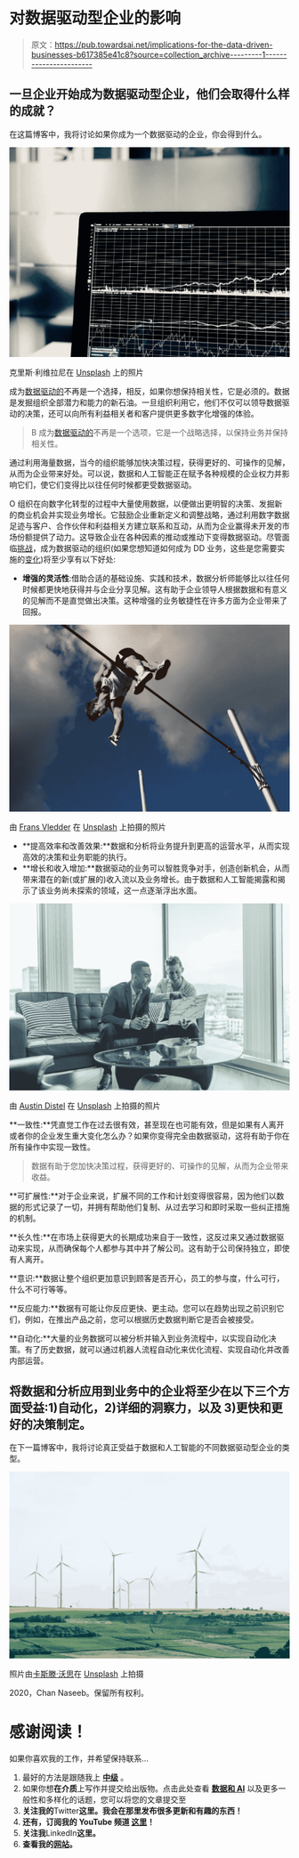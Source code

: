 # 对数据驱动型企业的影响

> 原文：<https://pub.towardsai.net/implications-for-the-data-driven-businesses-b617385e41c8?source=collection_archive---------1----------------------->

## 一旦企业开始成为数据驱动型企业，他们会取得什么样的成就？

在这篇博客中，我将讨论如果你成为一个数据驱动的企业，你会得到什么。

![](img/78d8e7842d0090bd66985ba6d4a38b79.png)

克里斯·利维拉尼在 [Unsplash](https://unsplash.com?utm_source=medium&utm_medium=referral) 上的照片

成为[数据驱动的](https://medium.com/data-and-ai/becoming-a-data-driven-organisation-8e7e46b56daa?source=friends_link&sk=dd1eb767ff4658d56b3c4b2594897126)不再是一个选择，相反，如果你想保持相关性，它是必须的。数据是发掘组织全部潜力和能力的新石油。一旦组织利用它，他们不仅可以领导数据驱动的决策，还可以向所有利益相关者和客户提供更多数字化增强的体验。

> B 成为[数据驱动的](https://medium.com/data-and-ai/becoming-a-data-driven-organisation-8e7e46b56daa?source=friends_link&sk=dd1eb767ff4658d56b3c4b2594897126)不再是一个选项，它是一个战略选择，以保持业务并保持相关性。

通过利用海量数据，当今的组织能够加快决策过程，获得更好的、可操作的见解，从而为企业带来好处。可以说，数据和人工智能正在赋予各种规模的企业权力并影响它们，使它们变得比以往任何时候都更受数据驱动。

O 组织在向数字化转型的过程中大量使用数据，以便做出更明智的决策、发掘新的商业机会并实现业务增长。它鼓励企业重新定义和调整战略，通过利用数字数据足迹与客户、合作伙伴和利益相关方建立联系和互动，从而为企业赢得未开发的市场份额提供了动力。这导致企业在各种因素的推动或推动下变得数据驱动。尽管面临[挑战](https://medium.com/analytics-vidhya/becoming-a-data-driven-organisation-part-2-4bdf96a2a604?source=friends_link&sk=dc5989e8a83d2f904c29e0c8bc854ef8)，成为数据驱动的组织(如果您想知道如何成为 DD 业务，这些是您需要实施的[变化](https://medium.com/illumination/becoming-a-data-driven-organisation-what-changes-do-you-need-to-implement-adf1928bc9b4?source=friends_link&sk=ba360a924dff76f15efddae23e6ef4f4))将至少享有以下好处:

*   **增强的灵活性**:借助合适的基础设施、实践和技术，数据分析师能够比以往任何时候都更快地获得并与企业分享见解。这有助于企业领导人根据数据和有意义的见解而不是直觉做出决策。这种增强的业务敏捷性在许多方面为企业带来了回报。

![](img/7441163182e00ec83e299fd6911f583a.png)

由 [Frans Vledder](https://unsplash.com/@fransvledder?utm_source=medium&utm_medium=referral) 在 [Unsplash](https://unsplash.com?utm_source=medium&utm_medium=referral) 上拍摄的照片

*   **提高效率和改善效果:**数据和分析将业务提升到更高的运营水平，从而实现高效的决策和业务职能的执行。
*   **增长和收入增加:**数据驱动的业务可以智胜竞争对手，创造创新机会，从而带来潜在的新(或扩展的)收入流以及业务增长。由于数据和人工智能揭露和揭示了该业务尚未探索的领域，这一点逐渐浮出水面。

![](img/ce7f326ba6d6edc2218d61281f028ad3.png)

由 [Austin Distel](https://unsplash.com/@austindistel?utm_source=medium&utm_medium=referral) 在 [Unsplash](https://unsplash.com?utm_source=medium&utm_medium=referral) 上拍摄的照片

**一致性:**凭直觉工作在过去很有效，甚至现在也可能有效，但是如果有人离开或者你的企业发生重大变化怎么办？如果你变得完全由数据驱动，这将有助于你在所有操作中实现一致性。

> 数据有助于您加快决策过程，获得更好的、可操作的见解，从而为企业带来收益。

**可扩展性:**对于企业来说，扩展不同的工作和计划变得很容易，因为他们以数据的形式记录了一切，并拥有帮助他们复制、从过去学习和即时采取一些纠正措施的机制。

**长久性:**在市场上获得更大的长期成功来自于一致性，这反过来又通过数据驱动来实现，从而确保每个人都参与其中并了解公司。这有助于公司保持独立，即使有人离开。

**意识:**数据让整个组织更加意识到顾客是否开心，员工的参与度，什么可行，什么不可行等等。

**反应能力:**数据有可能让你反应更快、更主动。您可以在趋势出现之前识别它们，例如，在推出产品之前，您可以根据历史数据判断它是否会被接受。

**自动化:**大量的业务数据可以被分析并输入到业务流程中，以实现自动化决策。有了历史数据，就可以通过机器人流程自动化来优化流程、实现自动化并改善内部运营。

## 将数据和分析应用到业务中的企业将至少在以下三个方面受益:1)自动化，2)详细的洞察力，以及 3)更快和更好的决策制定。

在下一篇博客中，我将讨论真正受益于数据和人工智能的不同数据驱动型企业的类型。

![](img/db881500f65cbf871f2f8911ff02cf02.png)

照片由[卡斯滕·沃思](https://unsplash.com/@karsten_wuerth?utm_source=medium&utm_medium=referral)在 [Unsplash](https://unsplash.com?utm_source=medium&utm_medium=referral) 上拍摄

2020，Chan Naseeb。保留所有权利。

# 感谢阅读！

如果你喜欢我的工作，并希望保持联系…

1.  最好的方法是跟随我上 [**中级**](https://medium.com/@channaseeb) 。
2.  如果你想**在介质**上写作并提交给出版物。点击此处查看 [**数据和 AI**](https://medium.com/data-and-ai) 以及更多一般性和多样化的话题，您可以将您的文章提交至[](https://medium.com/diversified-knowledge)
3.  **关注我的**Twitter**这里。我会在那里发布很多更新和有趣的东西！**
4.  **还有，订阅我的 **YouTube 频道** [这里](https://www.youtube.com/channel/UCAbnQ5KV9pnz1sLoRvx9v_w?view_as=subscriber)！**
5.  **关注我**LinkedIn**这里。**
6.  **查看我的[网站](https://sites.google.com/site/channaseeb/home?authuser=0)。**
